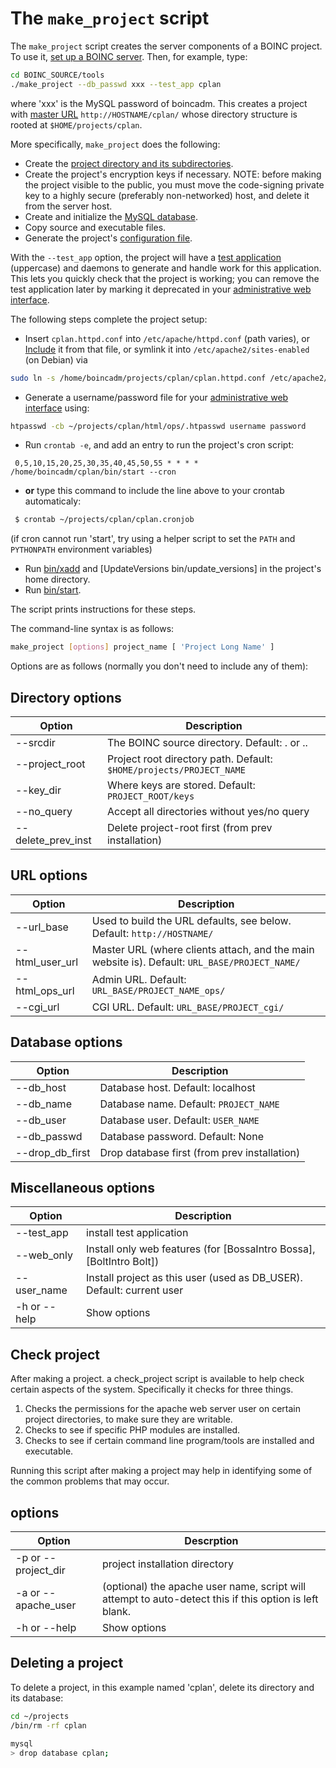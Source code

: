# The `make_project` script

The `make_project` script creates the server components of a BOINC project.
To use it, [set up a BOINC server](ServerIntro.md).
Then, for example, type:
```bash
cd BOINC_SOURCE/tools
./make_project --db_passwd xxx --test_app cplan
```
where 'xxx' is the MySQL password of boincadm.
This creates a project with [master URL](ServerComponents.md) `http://HOSTNAME/cplan/`
whose directory structure is rooted at `$HOME/projects/cplan`.

More specifically, `make_project` does the following:

* Create the [project directory and its subdirectories](ServerDirs.md).
* Create the project's encryption keys if necessary. NOTE: before making the project visible to the public, you must move the code-signing private key to a highly secure (preferably non-networked) host, and delete it from the server host.
* Create and initialize the [MySQL database](DataBase.md).
* Copy source and executable files.
* Generate the project's [configuration file](ProjectConfigFile.md).

With the `--test_app` option,
the project will have a [test application](ExampleApps.md) (uppercase)
and daemons to generate and handle work for this application.
This lets you quickly check that the project is working;
you can remove the test application later by marking it deprecated in your [administrative web interface](HtmlOps.md).

The following steps complete the project setup:

* Insert `cplan.httpd.conf` into `/etc/apache/httpd.conf` (path varies), or [Include](http://httpd.apache.org/docs/2.0/mod/core.html#include) it from that file, or symlink it into `/etc/apache2/sites-enabled` (on Debian) via 
```bash
sudo ln -s /home/boincadm/projects/cplan/cplan.httpd.conf /etc/apache2/sites-enabled
```

* Generate a username/password file for your [administrative web interface](HtmlOps.md) using:
```bash
htpasswd -cb ~/projects/cplan/html/ops/.htpasswd username password
```
* Run `crontab -e`, and add an entry to run the project's cron script:
```
 0,5,10,15,20,25,30,35,40,45,50,55 * * * * /home/boincadm/cplan/bin/start --cron
```
* **or** type this command to include the line above to your crontab automaticaly:
```bash
 $ crontab ~/projects/cplan/cplan.cronjob
```
(if cron cannot run 'start', try using a helper script to set the `PATH` and `PYTHONPATH` environment variables)
* Run [bin/xadd](XaddTool.md) and [UpdateVersions bin/update_versions] in the project's home directory.
* Run [bin/start](StartTool.md).

The script prints instructions for these steps.

The command-line syntax is as follows:
```bash
make_project [options] project_name [ 'Project Long Name' ]
```
Options are as follows (normally you don't need to include any of them):

## Directory options

| Option | Description |
| --- | --- |
| --srcdir | The BOINC source directory. Default: . or .. |
| --project_root | Project root directory path. Default: `$HOME/projects/PROJECT_NAME` |
| --key_dir | Where keys are stored. Default: `PROJECT_ROOT/keys` |
| --no_query | Accept all directories without yes/no query |
| --delete_prev_inst | Delete project-root first (from prev installation) |

## URL options

| Option | Description |
| --- | --- |
| --url_base | Used to build the URL defaults, see below. Default: `http://HOSTNAME/` |
| --html_user_url | Master URL (where clients attach, and the main website is). Default: `URL_BASE/PROJECT_NAME/` |
| --html_ops_url | Admin URL. Default: `URL_BASE/PROJECT_NAME_ops/` |
| --cgi_url | CGI URL. Default: `URL_BASE/PROJECT_cgi/` |

## Database options

| Option | Description |
| --- | --- |
| --db_host | Database host. Default: localhost |
| --db_name | Database name. Default: `PROJECT_NAME` |
| --db_user | Database user. Default: `USER_NAME` |
| --db_passwd | Database password. Default: None |
| --drop_db_first | Drop database first (from prev installation) |

## Miscellaneous options

| Option | Description |
| --- | --- |
| --test_app | install test application |
| --web_only | Install only web features (for [BossaIntro Bossa], [BoltIntro Bolt]) |
| --user_name | Install project as this user (used as DB_USER). Default: current user |
| -h or --help | Show options |

## Check project

After making a project. a check_project script is available to help check certain aspects of the system. Specifically it checks for three things.

1. Checks the permissions for the apache web server user on certain project directories, to make sure they are writable.
1. Checks to see if specific PHP modules are installed.
1. Checks to see if certain command line program/tools are installed and executable.

Running this script after making a project may help in identifying some of the common problems that may occur. 

## options

| Option | Descrption |
| --- | --- |
| -p or --project_dir | project installation directory |
| -a or --apache_user | (optional) the apache user name, script will attempt to auto-detect this if this option is left blank. |
| -h or --help | Show options |

## Deleting a project

To delete a project, in this example named 'cplan', delete its directory and its database:
```bash
cd ~/projects
/bin/rm -rf cplan

mysql
> drop database cplan;
```
